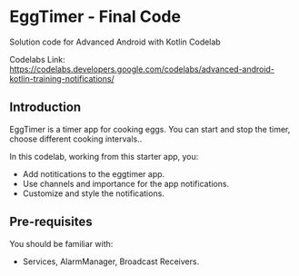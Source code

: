 EggTimer - Final Code 
============================================================================

Solution code for Advanced Android with Kotlin Codelab

Codelabs Link: https://codelabs.developers.google.com/codelabs/advanced-android-kotlin-training-notifications/

Introduction
------------

EggTimer is a timer app for cooking eggs.
You can start and stop the timer, choose different cooking intervals.. 

In this codelab, working from this starter app, you:

* Add notitications to the eggtimer app.
* Use channels and importance for the app notifications. 
* Customize and style the notifications.


Pre-requisites
--------------

You should be familiar with:

* Services, AlarmManager, Broadcast Receivers.

